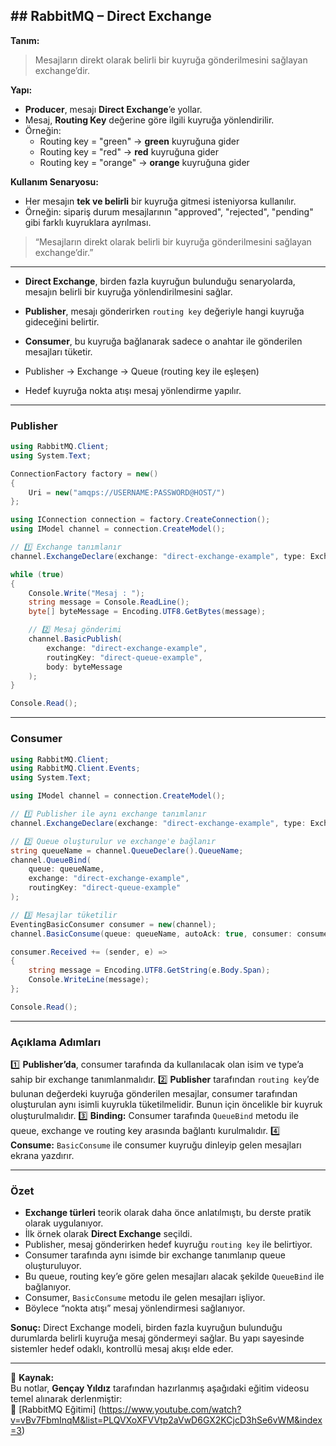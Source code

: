 ## ## RabbitMQ – Direct Exchange

**Tanım:**

> Mesajların direkt olarak belirli bir kuyruğa gönderilmesini sağlayan exchange’dir.

**Yapı:**

* **Producer**, mesajı **Direct Exchange**’e yollar.
* Mesaj, **Routing Key** değerine göre ilgili kuyruğa yönlendirilir.
* Örneğin:
  * Routing key = "green" → **green** kuyruğuna gider
  * Routing key = "red" → **red** kuyruğuna gider
  * Routing key = "orange" → **orange** kuyruğuna gider

**Kullanım Senaryosu:**

* Her mesajın **tek ve belirli** bir kuyruğa gitmesi isteniyorsa kullanılır.
* Örneğin: sipariş durum mesajlarının "approved", "rejected", "pending" gibi farklı kuyruklara ayrılması.

> “Mesajların direkt olarak belirli bir kuyruğa gönderilmesini sağlayan exchange’dir.”

---

* **Direct Exchange**, birden fazla kuyruğun bulunduğu senaryolarda, mesajın belirli bir kuyruğa yönlendirilmesini sağlar.
* **Publisher**, mesajı gönderirken `routing key` değeriyle hangi kuyruğa gideceğini belirtir.
* **Consumer**, bu kuyruğa bağlanarak sadece o anahtar ile gönderilen mesajları tüketir.

* Publisher → Exchange → Queue (routing key ile eşleşen)
* Hedef kuyruğa nokta atışı mesaj yönlendirme yapılır.

---

### Publisher

```csharp
using RabbitMQ.Client;
using System.Text;

ConnectionFactory factory = new()
{
    Uri = new("amqps://USERNAME:PASSWORD@HOST/")
};

using IConnection connection = factory.CreateConnection();
using IModel channel = connection.CreateModel();

// 1️⃣ Exchange tanımlanır
channel.ExchangeDeclare(exchange: "direct-exchange-example", type: ExchangeType.Direct);

while (true)
{
    Console.Write("Mesaj : ");
    string message = Console.ReadLine();
    byte[] byteMessage = Encoding.UTF8.GetBytes(message);

    // 2️⃣ Mesaj gönderimi
    channel.BasicPublish(
        exchange: "direct-exchange-example",
        routingKey: "direct-queue-example",
        body: byteMessage
    );
}

Console.Read();
```

---

### Consumer

```csharp
using RabbitMQ.Client;
using RabbitMQ.Client.Events;
using System.Text;

using IModel channel = connection.CreateModel();

// 1️⃣ Publisher ile aynı exchange tanımlanır
channel.ExchangeDeclare(exchange: "direct-exchange-example", type: ExchangeType.Direct);

// 2️⃣ Queue oluşturulur ve exchange'e bağlanır
string queueName = channel.QueueDeclare().QueueName;
channel.QueueBind(
    queue: queueName,
    exchange: "direct-exchange-example",
    routingKey: "direct-queue-example"
);

// 3️⃣ Mesajlar tüketilir
EventingBasicConsumer consumer = new(channel);
channel.BasicConsume(queue: queueName, autoAck: true, consumer: consumer);

consumer.Received += (sender, e) =>
{
    string message = Encoding.UTF8.GetString(e.Body.Span);
    Console.WriteLine(message);
};

Console.Read();
```
---

### Açıklama Adımları

1️⃣ **Publisher’da**, consumer tarafında da kullanılacak olan isim ve type’a sahip bir exchange tanımlanmalıdır.
2️⃣ **Publisher** tarafından `routing key`’de bulunan değerdeki kuyruğa gönderilen mesajlar, consumer tarafından oluşturulan aynı isimli kuyrukla tüketilmelidir.
Bunun için öncelikle bir kuyruk oluşturulmalıdır.
3️⃣ **Binding:** Consumer tarafında `QueueBind` metodu ile queue, exchange ve routing key arasında bağlantı kurulmalıdır.
4️⃣ **Consume:** `BasicConsume` ile consumer kuyruğu dinleyip gelen mesajları ekrana yazdırır.

---

### Özet

* **Exchange türleri** teorik olarak daha önce anlatılmıştı, bu derste pratik olarak uygulanıyor.
* İlk örnek olarak **Direct Exchange** seçildi.
* Publisher, mesaj gönderirken hedef kuyruğu `routing key` ile belirtiyor.
* Consumer tarafında aynı isimde bir exchange tanımlanıp queue oluşturuluyor.
* Bu queue, routing key’e göre gelen mesajları alacak şekilde `QueueBind` ile bağlanıyor.
* Consumer, `BasicConsume` metodu ile gelen mesajları işliyor.
* Böylece “nokta atışı” mesaj yönlendirmesi sağlanıyor.

**Sonuç:**
Direct Exchange modeli, birden fazla kuyruğun bulunduğu durumlarda belirli kuyruğa mesaj göndermeyi sağlar.
Bu yapı sayesinde sistemler hedef odaklı, kontrollü mesaj akışı elde eder.

---
📘 **Kaynak:**  
Bu notlar, **Gençay Yıldız** tarafından hazırlanmış aşağıdaki eğitim videosu temel alınarak derlenmiştir:  
🎥 [RabbitMQ Eğitimi] (https://www.youtube.com/watch?v=vBv7FbmInqM&list=PLQVXoXFVVtp2aVwD6GX2KCjcD3hSe6vWM&index=3)
